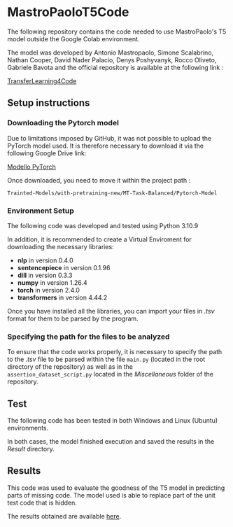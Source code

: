 ﻿# MastroPaoloT5Code

The following repository contains the code needed to use MastroPaolo's T5 model outside the Google Colab environment.

The model was developed by Antonio Mastropaolo, Simone Scalabrino, Nathan Cooper, David Nader Palacio, Denys Poshyvanyk, Rocco Oliveto, Gabriele Bavota and the official repository is available at the following link :

[TransferLearning4Code](https://github.com/antonio-mastropaolo/TransferLearning4Code)

## Setup instructions

### Downloading the Pytorch model

Due to limitations imposed by GitHub, it was not possible to upload the PyTorch model used. 
It is therefore necessary to download it via the following Google Drive link:

[Modello PyTorch](https://drive.google.com/drive/folders/11nrc1rLbZZViK1TAoqrtmKaKEurVyXGn)

Once downloaded, you need to move it within the project path :

```Trainted-Models/with-pretraining-new/MT-Task-Balanced/Pytorch-Model```

### Environment Setup

The following code was developed and tested using Python 3.10.9 

In addition, it is recommended to create a Virtual Enviroment for downloading the necessary libraries: 

- **nlp** in version 0.4.0
- **sentencepiece** in version 0.1.96
- **dill** in version 0.3.3
- **numpy** in version 1.26.4
- **torch** in version 2.4.0
- **transformers** in version 4.44.2

Once you have installed all the libraries, you can import your files in _.tsv_ format for them to be
parsed by the program. 

### Specifying the path for the files to be analyzed

To ensure that the code works properly, it is necessary to specify the path to the _.tsv_ file to be parsed 
within the file ```main.py``` (located in the root directory of the repository) as well as in the  
```assertion_dataset_script.py``` located in the _Miscellaneous_ folder of the repository.

## Test
The following code has been tested in both Windows and Linux (Ubuntu) environments.  

In both cases, the model finished execution and saved the results in the _Result_ directory. 

## Results
This code was used to evaluate the goodness of the T5 model in predicting parts of missing code.
The model used is able to replace part of the unit test code that is hidden.  

The results obtained are available [here](T5-Extension/Results/Predictions/AG-Task/with-pretraining-new/RawWithNoRepetitions/README.md).



